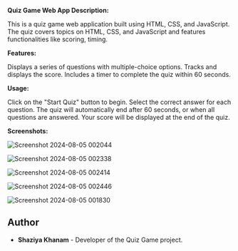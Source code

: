 **Quiz Game Web App
Description:**

This is a quiz game web application built using HTML, CSS, and JavaScript. The quiz covers topics on HTML, CSS, and JavaScript and features functionalities like scoring, timing.

**Features:**

Displays a series of questions with multiple-choice options.
Tracks and displays the score.
Includes a timer to complete the quiz within 60 seconds.

**Usage:**

Click on the "Start Quiz" button to begin.
Select the correct answer for each question.
The quiz will automatically end after 60 seconds, or when all questions are answered.
Your score will be displayed at the end of the quiz.

**Screenshots:**

![Screenshot 2024-08-05 002044](https://github.com/user-attachments/assets/c5ccfdb4-02b3-47eb-8813-3b851406ac20)

![Screenshot 2024-08-05 002338](https://github.com/user-attachments/assets/844a5c0b-1066-4d67-a0a0-a63a7a7d1440)

![Screenshot 2024-08-05 002414](https://github.com/user-attachments/assets/7743b857-f177-4595-b877-93b79b20e193)

![Screenshot 2024-08-05 002446](https://github.com/user-attachments/assets/196ab8e1-517d-4e69-809e-f4b160ff5000)

![Screenshot 2024-08-05 001830](https://github.com/user-attachments/assets/515dc5dd-e47c-4af4-988a-c885ea80a840)

## Author

- **Shaziya Khanam** - Developer of the Quiz Game project.



















